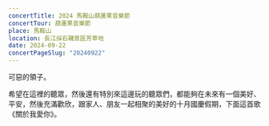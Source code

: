 ```yaml
---
concertTitle: 2024 馬鞍山葫蘆果音樂節
concertTour: 葫蘆果音樂節
place: 馬鞍山
location: 長江採石磯景區芳草地
date: 2024-09-22
concertPageSlug: "20240922"
---
```

可惡的領子。

希望在這裡的聽眾，然後還有特別來這邊玩的聽眾們，都能夠在未來有一個美好、平安，然後充滿歡欣，跟家人、朋友一起相聚的美好的十月國慶假期，下面這首歌《關於我愛你》。